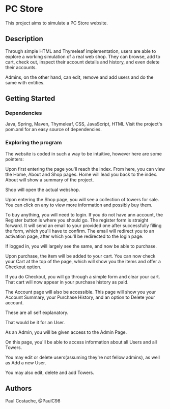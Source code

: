 # PC Store

This project aims to simulate a PC Store website.

## Description

Through simple HTML and Thymeleaf implementation, users are able to explore a working simulation of a real web shop.
They can browse, add to cart, check out, inspect their account details and history, and even delete their accounts.

Admins, on the other hand, can edit, remove and add users and do the same with entities.

## Getting Started

### Dependencies

Java, Spring, Maven, Thymeleaf, CSS, JavaScript, HTML
Visit the project's pom.xml for an easy source of dependencies.

### Exploring the program

The website is coded in such a way to be intuitive, however here are some pointers:

Upon first entering the page you'll reach the index.
From here, you can view the Home, About and Shop pages.
Home will lead you back to the index.
About will show a summary of the project.

Shop will open the actual webshop.

Upon entering the Shop page, you will see a collection of towers for sale.
You can click on any to view more information and possibly buy them.

To buy anything, you will need to login.
If you do not have ann account, the Register button is where you should go.
The register form is straight forward. It will send an email to your provided one after successfully filling the form, which you'll have to confirm.
The email will redirect you to an activation page, after which you'll be redirected to the login page.

If logged in, you will largely see the same, and now be able to purchase.

Upon purchase, the item will be added to your cart. You can now check your Cart at the top of the page, which will show you the items and offer a Checkout option.

If you do Checkout, you will go through a simple form and clear your cart. That cart will now appear in your purchase history as paid.

The Account page will also be accessible. This page will show you your Account Summary, your Purchase History, and an option to Delete your account.

These are all self explanatory.

That would be it for an User.


As an Admin, you will be given access to the Admin Page.

On this page, you'll be able to access information about all Users and all Towers.

You may edit or delete users(assuming they're not fellow admins), as well as Add a new User.

You may also edit, delete and add Towers.


## Authors

Paul Costache, @PaulC98
